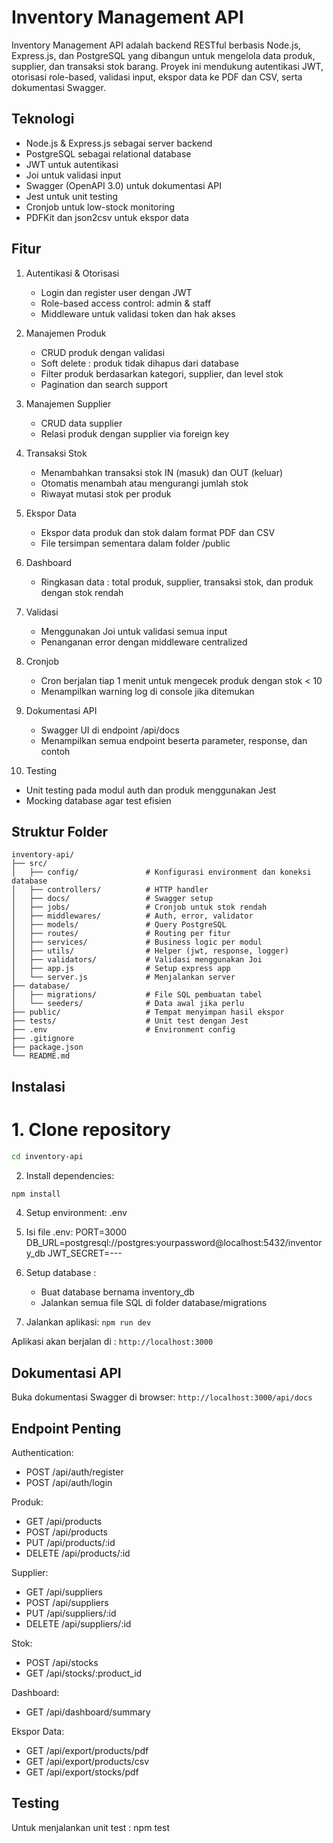 # Inventory Management API

Inventory Management API adalah backend RESTful berbasis Node.js, Express.js, dan PostgreSQL yang dibangun untuk mengelola data produk, supplier, dan transaksi stok barang. Proyek ini mendukung autentikasi JWT, otorisasi role-based, validasi input, ekspor data ke PDF dan CSV, serta dokumentasi Swagger.

## Teknologi
- Node.js & Express.js sebagai server backend
- PostgreSQL sebagai relational database
- JWT untuk autentikasi
- Joi untuk validasi input
- Swagger (OpenAPI 3.0) untuk dokumentasi API
- Jest untuk unit testing
- Cronjob untuk low-stock monitoring
- PDFKit dan json2csv untuk ekspor data

## Fitur
1. Autentikasi & Otorisasi
   - Login dan register user dengan JWT
   - Role-based access control: admin & staff
   - Middleware untuk validasi token dan hak akses

2. Manajemen Produk
   - CRUD produk dengan validasi
   - Soft delete : produk tidak dihapus dari database
   - Filter produk berdasarkan kategori, supplier, dan level stok
   - Pagination dan search support

3. Manajemen Supplier
   - CRUD data supplier
   - Relasi produk dengan supplier via foreign key

4. Transaksi Stok
   - Menambahkan transaksi stok IN (masuk) dan OUT (keluar)
   - Otomatis menambah atau mengurangi jumlah stok
   - Riwayat mutasi stok per produk

5. Ekspor Data
   - Ekspor data produk dan stok dalam format PDF dan CSV
   - File tersimpan sementara dalam folder /public

6. Dashboard
   - Ringkasan data : total produk, supplier, transaksi stok, dan produk dengan stok rendah

7. Validasi
   - Menggunakan Joi untuk validasi semua input
   - Penanganan error dengan middleware centralized

8. Cronjob
   - Cron berjalan tiap 1 menit untuk mengecek produk dengan stok < 10
   - Menampilkan warning log di console jika ditemukan

9. Dokumentasi API
   - Swagger UI di endpoint /api/docs
   - Menampilkan semua endpoint beserta parameter, response, dan contoh

10. Testing
   - Unit testing pada modul auth dan produk menggunakan Jest
   - Mocking database agar test efisien

## Struktur Folder
```
inventory-api/
├── src/
│   ├── config/               # Konfigurasi environment dan koneksi database
│   ├── controllers/          # HTTP handler
│   ├── docs/                 # Swagger setup
│   ├── jobs/                 # Cronjob untuk stok rendah
│   ├── middlewares/          # Auth, error, validator
│   ├── models/               # Query PostgreSQL
│   ├── routes/               # Routing per fitur
│   ├── services/             # Business logic per modul
│   ├── utils/                # Helper (jwt, response, logger)
│   ├── validators/           # Validasi menggunakan Joi
│   ├── app.js                # Setup express app
│   └── server.js             # Menjalankan server
├── database/
│   ├── migrations/           # File SQL pembuatan tabel
│   └── seeders/              # Data awal jika perlu
├── public/                   # Tempat menyimpan hasil ekspor
├── tests/                    # Unit test dengan Jest
├── .env                      # Environment config
├── .gitignore
├── package.json
└── README.md
```

## Instalasi
# 1. Clone repository
```bash git clone https://github.com/username/inventory-api.git
cd inventory-api
```

2. Install dependencies:
```bash
npm install
```

4. Setup environment:
    .env

5. Isi file .env:
   PORT=3000
   DB_URL=postgresql://postgres:yourpassword@localhost:5432/inventory_db
   JWT_SECRET=---

6. Setup database :
   - Buat database bernama inventory_db
   - Jalankan semua file SQL di folder database/migrations

7. Jalankan aplikasi:
   `npm run dev`

Aplikasi akan berjalan di : 
`http://localhost:3000`

## Dokumentasi API
Buka dokumentasi Swagger di browser:
`http://localhost:3000/api/docs`

## Endpoint Penting

Authentication:
- POST /api/auth/register
- POST /api/auth/login

Produk:
- GET /api/products
- POST /api/products
- PUT /api/products/:id
- DELETE /api/products/:id

Supplier:
- GET /api/suppliers
- POST /api/suppliers
- PUT /api/suppliers/:id
- DELETE /api/suppliers/:id

Stok:
- POST /api/stocks
- GET /api/stocks/:product_id

Dashboard:
- GET /api/dashboard/summary

Ekspor Data:
- GET /api/export/products/pdf
- GET /api/export/products/csv
- GET /api/export/stocks/pdf

## Testing
Untuk menjalankan unit test :
npm test
